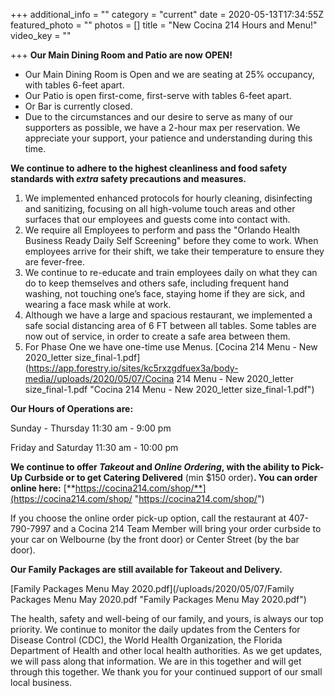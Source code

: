 +++
additional_info = ""
category = "current"
date = 2020-05-13T17:34:55Z
featured_photo = ""
photos = []
title = "New Cocina 214 Hours and Menu!"
video_key = ""

+++
**Our Main Dining Room and Patio are now OPEN!** 

* Our Main Dining Room is Open and we are seating at 25% occupancy, with tables 6-feet apart. 
* Our Patio is open first-come, first-serve with tables 6-feet apart.
* Or Bar is currently closed.
* Due to the circumstances and our desire to serve as many of our supporters as possible, we have a 2-hour max per reservation. We appreciate your support, your patience and understanding during this time.

**We continue to adhere to the highest cleanliness and food safety standards with _extra_ safety precautions and measures.**

1. We implemented enhanced protocols for hourly cleaning, disinfecting and sanitizing, focusing on all high-volume touch areas and other surfaces that our employees and guests come into contact with.
2. We require all Employees to perform and pass the "Orlando Health Business Ready Daily Self Screening" before they come to work. When employees arrive for their shift, we take their temperature to ensure they are fever-free.
3. We continue to re-educate and train employees daily on what they can do to keep themselves and others safe, including frequent hand washing, not touching one’s face, staying home if they are sick, and wearing a face mask while at work.
4. Although we have a large and spacious restaurant, we implemented a safe social distancing area of 6 FT between all tables. Some tables are now out of service, in order to create a safe area between them. 
5. For Phase One we have one-time use Menus. [Cocina 214 Menu - New 2020_letter size_final-1.pdf](https://app.forestry.io/sites/kc5rxzgdfuex3a/body-media//uploads/2020/05/07/Cocina 214 Menu - New 2020_letter size_final-1.pdf "Cocina 214 Menu - New 2020_letter size_final-1.pdf")

**Our Hours of Operations are:**

Sunday - Thursday 11:30 am - 9:00 pm

Friday and Saturday 11:30 am - 10:00 pm

**We continue to offer _Takeout_ and _Online Ordering_, with the ability to Pick-Up Curbside or to get Catering Delivered** (min $150 order)**. You can order online here:** [**https://cocina214.com/shop/**](https://cocina214.com/shop/ "https://cocina214.com/shop/")

If you choose the online order pick-up option, call the restaurant at 407-790-7997 and a Cocina 214 Team Member will bring your order curbside to your car on Welbourne (by the front door) or Center Street (by the bar door).

**Our Family Packages are still available for Takeout and Delivery.**

[Family Packages Menu May 2020.pdf](/uploads/2020/05/07/Family Packages Menu May 2020.pdf "Family Packages Menu May 2020.pdf")

The health, safety and well-being of our family, and yours, is always our top priority. We continue to monitor the daily updates from the Centers for Disease Control (CDC), the World Health Organization, the Florida Department of Health and other local health authorities. As we get updates, we will pass along that information. We are in this together and will get through this together. We thank you for your continued support of our small local business.